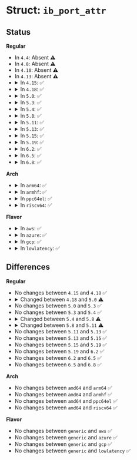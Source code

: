 # Struct: <code>ib_port_attr</code>

## Status
<b>Regular</b>
<ul>
<li>
In <code>4.4</code>: Absent ⚠️
</li>
<li>
In <code>4.8</code>: Absent ⚠️
</li>
<li>
In <code>4.10</code>: Absent ⚠️
</li>
<li>
In <code>4.13</code>: Absent ⚠️
</li>
<li>
<details>
<summary>In <code>4.15</code>: ✅</summary>

```c
struct ib_port_attr {
    u64 subnet_prefix;
    enum ib_port_state state;
    enum ib_mtu max_mtu;
    enum ib_mtu active_mtu;
    int gid_tbl_len;
    u32 port_cap_flags;
    u32 max_msg_sz;
    u32 bad_pkey_cntr;
    u32 qkey_viol_cntr;
    u16 pkey_tbl_len;
    u32 sm_lid;
    u32 lid;
    u8 lmc;
    u8 max_vl_num;
    u8 sm_sl;
    u8 subnet_timeout;
    u8 init_type_reply;
    u8 active_width;
    u8 active_speed;
    u8 phys_state;
    bool grh_required;
};
```
</details>
</li>
<li>
<details>
<summary>In <code>4.18</code>: ✅</summary>

```c
struct ib_port_attr {
    u64 subnet_prefix;
    enum ib_port_state state;
    enum ib_mtu max_mtu;
    enum ib_mtu active_mtu;
    int gid_tbl_len;
    u32 port_cap_flags;
    u32 max_msg_sz;
    u32 bad_pkey_cntr;
    u32 qkey_viol_cntr;
    u16 pkey_tbl_len;
    u32 sm_lid;
    u32 lid;
    u8 lmc;
    u8 max_vl_num;
    u8 sm_sl;
    u8 subnet_timeout;
    u8 init_type_reply;
    u8 active_width;
    u8 active_speed;
    u8 phys_state;
    bool grh_required;
};
```
</details>
</li>
<li>
<details>
<summary>In <code>5.0</code>: ✅</summary>

```c
struct ib_port_attr {
    u64 subnet_prefix;
    enum ib_port_state state;
    enum ib_mtu max_mtu;
    enum ib_mtu active_mtu;
    int gid_tbl_len;
    unsigned int ip_gids;
    u32 port_cap_flags;
    u32 max_msg_sz;
    u32 bad_pkey_cntr;
    u32 qkey_viol_cntr;
    u16 pkey_tbl_len;
    u32 sm_lid;
    u32 lid;
    u8 lmc;
    u8 max_vl_num;
    u8 sm_sl;
    u8 subnet_timeout;
    u8 init_type_reply;
    u8 active_width;
    u8 active_speed;
    u8 phys_state;
    u16 port_cap_flags2;
};
```
</details>
</li>
<li>
<details>
<summary>In <code>5.3</code>: ✅</summary>

```c
struct ib_port_attr {
    u64 subnet_prefix;
    enum ib_port_state state;
    enum ib_mtu max_mtu;
    enum ib_mtu active_mtu;
    int gid_tbl_len;
    unsigned int ip_gids;
    u32 port_cap_flags;
    u32 max_msg_sz;
    u32 bad_pkey_cntr;
    u32 qkey_viol_cntr;
    u16 pkey_tbl_len;
    u32 sm_lid;
    u32 lid;
    u8 lmc;
    u8 max_vl_num;
    u8 sm_sl;
    u8 subnet_timeout;
    u8 init_type_reply;
    u8 active_width;
    u8 active_speed;
    u8 phys_state;
    u16 port_cap_flags2;
};
```
</details>
</li>
<li>
<details>
<summary>In <code>5.4</code>: ✅</summary>

```c
struct ib_port_attr {
    u64 subnet_prefix;
    enum ib_port_state state;
    enum ib_mtu max_mtu;
    enum ib_mtu active_mtu;
    int gid_tbl_len;
    unsigned int ip_gids;
    u32 port_cap_flags;
    u32 max_msg_sz;
    u32 bad_pkey_cntr;
    u32 qkey_viol_cntr;
    u16 pkey_tbl_len;
    u32 sm_lid;
    u32 lid;
    u8 lmc;
    u8 max_vl_num;
    u8 sm_sl;
    u8 subnet_timeout;
    u8 init_type_reply;
    u8 active_width;
    u8 active_speed;
    u8 phys_state;
    u16 port_cap_flags2;
};
```
</details>
</li>
<li>
<details>
<summary>In <code>5.8</code>: ✅</summary>

```c
struct ib_port_attr {
    u64 subnet_prefix;
    enum ib_port_state state;
    enum ib_mtu max_mtu;
    enum ib_mtu active_mtu;
    u32 phys_mtu;
    int gid_tbl_len;
    unsigned int ip_gids;
    u32 port_cap_flags;
    u32 max_msg_sz;
    u32 bad_pkey_cntr;
    u32 qkey_viol_cntr;
    u16 pkey_tbl_len;
    u32 sm_lid;
    u32 lid;
    u8 lmc;
    u8 max_vl_num;
    u8 sm_sl;
    u8 subnet_timeout;
    u8 init_type_reply;
    u8 active_width;
    u8 active_speed;
    u8 phys_state;
    u16 port_cap_flags2;
};
```
</details>
</li>
<li>
<details>
<summary>In <code>5.11</code>: ✅</summary>

```c
struct ib_port_attr {
    u64 subnet_prefix;
    enum ib_port_state state;
    enum ib_mtu max_mtu;
    enum ib_mtu active_mtu;
    u32 phys_mtu;
    int gid_tbl_len;
    unsigned int ip_gids;
    u32 port_cap_flags;
    u32 max_msg_sz;
    u32 bad_pkey_cntr;
    u32 qkey_viol_cntr;
    u16 pkey_tbl_len;
    u32 sm_lid;
    u32 lid;
    u8 lmc;
    u8 max_vl_num;
    u8 sm_sl;
    u8 subnet_timeout;
    u8 init_type_reply;
    u8 active_width;
    u16 active_speed;
    u8 phys_state;
    u16 port_cap_flags2;
};
```
</details>
</li>
<li>
<details>
<summary>In <code>5.13</code>: ✅</summary>

```c
struct ib_port_attr {
    u64 subnet_prefix;
    enum ib_port_state state;
    enum ib_mtu max_mtu;
    enum ib_mtu active_mtu;
    u32 phys_mtu;
    int gid_tbl_len;
    unsigned int ip_gids;
    u32 port_cap_flags;
    u32 max_msg_sz;
    u32 bad_pkey_cntr;
    u32 qkey_viol_cntr;
    u16 pkey_tbl_len;
    u32 sm_lid;
    u32 lid;
    u8 lmc;
    u8 max_vl_num;
    u8 sm_sl;
    u8 subnet_timeout;
    u8 init_type_reply;
    u8 active_width;
    u16 active_speed;
    u8 phys_state;
    u16 port_cap_flags2;
};
```
</details>
</li>
<li>
<details>
<summary>In <code>5.15</code>: ✅</summary>

```c
struct ib_port_attr {
    u64 subnet_prefix;
    enum ib_port_state state;
    enum ib_mtu max_mtu;
    enum ib_mtu active_mtu;
    u32 phys_mtu;
    int gid_tbl_len;
    unsigned int ip_gids;
    u32 port_cap_flags;
    u32 max_msg_sz;
    u32 bad_pkey_cntr;
    u32 qkey_viol_cntr;
    u16 pkey_tbl_len;
    u32 sm_lid;
    u32 lid;
    u8 lmc;
    u8 max_vl_num;
    u8 sm_sl;
    u8 subnet_timeout;
    u8 init_type_reply;
    u8 active_width;
    u16 active_speed;
    u8 phys_state;
    u16 port_cap_flags2;
};
```
</details>
</li>
<li>
<details>
<summary>In <code>5.19</code>: ✅</summary>

```c
struct ib_port_attr {
    u64 subnet_prefix;
    enum ib_port_state state;
    enum ib_mtu max_mtu;
    enum ib_mtu active_mtu;
    u32 phys_mtu;
    int gid_tbl_len;
    unsigned int ip_gids;
    u32 port_cap_flags;
    u32 max_msg_sz;
    u32 bad_pkey_cntr;
    u32 qkey_viol_cntr;
    u16 pkey_tbl_len;
    u32 sm_lid;
    u32 lid;
    u8 lmc;
    u8 max_vl_num;
    u8 sm_sl;
    u8 subnet_timeout;
    u8 init_type_reply;
    u8 active_width;
    u16 active_speed;
    u8 phys_state;
    u16 port_cap_flags2;
};
```
</details>
</li>
<li>
<details>
<summary>In <code>6.2</code>: ✅</summary>

```c
struct ib_port_attr {
    u64 subnet_prefix;
    enum ib_port_state state;
    enum ib_mtu max_mtu;
    enum ib_mtu active_mtu;
    u32 phys_mtu;
    int gid_tbl_len;
    unsigned int ip_gids;
    u32 port_cap_flags;
    u32 max_msg_sz;
    u32 bad_pkey_cntr;
    u32 qkey_viol_cntr;
    u16 pkey_tbl_len;
    u32 sm_lid;
    u32 lid;
    u8 lmc;
    u8 max_vl_num;
    u8 sm_sl;
    u8 subnet_timeout;
    u8 init_type_reply;
    u8 active_width;
    u16 active_speed;
    u8 phys_state;
    u16 port_cap_flags2;
};
```
</details>
</li>
<li>
<details>
<summary>In <code>6.5</code>: ✅</summary>

```c
struct ib_port_attr {
    u64 subnet_prefix;
    enum ib_port_state state;
    enum ib_mtu max_mtu;
    enum ib_mtu active_mtu;
    u32 phys_mtu;
    int gid_tbl_len;
    unsigned int ip_gids;
    u32 port_cap_flags;
    u32 max_msg_sz;
    u32 bad_pkey_cntr;
    u32 qkey_viol_cntr;
    u16 pkey_tbl_len;
    u32 sm_lid;
    u32 lid;
    u8 lmc;
    u8 max_vl_num;
    u8 sm_sl;
    u8 subnet_timeout;
    u8 init_type_reply;
    u8 active_width;
    u16 active_speed;
    u8 phys_state;
    u16 port_cap_flags2;
};
```
</details>
</li>
<li>
<details>
<summary>In <code>6.8</code>: ✅</summary>

```c
struct ib_port_attr {
    u64 subnet_prefix;
    enum ib_port_state state;
    enum ib_mtu max_mtu;
    enum ib_mtu active_mtu;
    u32 phys_mtu;
    int gid_tbl_len;
    unsigned int ip_gids;
    u32 port_cap_flags;
    u32 max_msg_sz;
    u32 bad_pkey_cntr;
    u32 qkey_viol_cntr;
    u16 pkey_tbl_len;
    u32 sm_lid;
    u32 lid;
    u8 lmc;
    u8 max_vl_num;
    u8 sm_sl;
    u8 subnet_timeout;
    u8 init_type_reply;
    u8 active_width;
    u16 active_speed;
    u8 phys_state;
    u16 port_cap_flags2;
};
```
</details>
</li>
</ul>
<b>Arch</b>
<ul>
<li>
<details>
<summary>In <code>arm64</code>: ✅</summary>

```c
struct ib_port_attr {
    u64 subnet_prefix;
    enum ib_port_state state;
    enum ib_mtu max_mtu;
    enum ib_mtu active_mtu;
    int gid_tbl_len;
    unsigned int ip_gids;
    u32 port_cap_flags;
    u32 max_msg_sz;
    u32 bad_pkey_cntr;
    u32 qkey_viol_cntr;
    u16 pkey_tbl_len;
    u32 sm_lid;
    u32 lid;
    u8 lmc;
    u8 max_vl_num;
    u8 sm_sl;
    u8 subnet_timeout;
    u8 init_type_reply;
    u8 active_width;
    u8 active_speed;
    u8 phys_state;
    u16 port_cap_flags2;
};
```
</details>
</li>
<li>
<details>
<summary>In <code>armhf</code>: ✅</summary>

```c
struct ib_port_attr {
    u64 subnet_prefix;
    enum ib_port_state state;
    enum ib_mtu max_mtu;
    enum ib_mtu active_mtu;
    int gid_tbl_len;
    unsigned int ip_gids;
    u32 port_cap_flags;
    u32 max_msg_sz;
    u32 bad_pkey_cntr;
    u32 qkey_viol_cntr;
    u16 pkey_tbl_len;
    u32 sm_lid;
    u32 lid;
    u8 lmc;
    u8 max_vl_num;
    u8 sm_sl;
    u8 subnet_timeout;
    u8 init_type_reply;
    u8 active_width;
    u8 active_speed;
    u8 phys_state;
    u16 port_cap_flags2;
};
```
</details>
</li>
<li>
<details>
<summary>In <code>ppc64el</code>: ✅</summary>

```c
struct ib_port_attr {
    u64 subnet_prefix;
    enum ib_port_state state;
    enum ib_mtu max_mtu;
    enum ib_mtu active_mtu;
    int gid_tbl_len;
    unsigned int ip_gids;
    u32 port_cap_flags;
    u32 max_msg_sz;
    u32 bad_pkey_cntr;
    u32 qkey_viol_cntr;
    u16 pkey_tbl_len;
    u32 sm_lid;
    u32 lid;
    u8 lmc;
    u8 max_vl_num;
    u8 sm_sl;
    u8 subnet_timeout;
    u8 init_type_reply;
    u8 active_width;
    u8 active_speed;
    u8 phys_state;
    u16 port_cap_flags2;
};
```
</details>
</li>
<li>
<details>
<summary>In <code>riscv64</code>: ✅</summary>

```c
struct ib_port_attr {
    u64 subnet_prefix;
    enum ib_port_state state;
    enum ib_mtu max_mtu;
    enum ib_mtu active_mtu;
    int gid_tbl_len;
    unsigned int ip_gids;
    u32 port_cap_flags;
    u32 max_msg_sz;
    u32 bad_pkey_cntr;
    u32 qkey_viol_cntr;
    u16 pkey_tbl_len;
    u32 sm_lid;
    u32 lid;
    u8 lmc;
    u8 max_vl_num;
    u8 sm_sl;
    u8 subnet_timeout;
    u8 init_type_reply;
    u8 active_width;
    u8 active_speed;
    u8 phys_state;
    u16 port_cap_flags2;
};
```
</details>
</li>
</ul>
<b>Flavor</b>
<ul>
<li>
<details>
<summary>In <code>aws</code>: ✅</summary>

```c
struct ib_port_attr {
    u64 subnet_prefix;
    enum ib_port_state state;
    enum ib_mtu max_mtu;
    enum ib_mtu active_mtu;
    int gid_tbl_len;
    unsigned int ip_gids;
    u32 port_cap_flags;
    u32 max_msg_sz;
    u32 bad_pkey_cntr;
    u32 qkey_viol_cntr;
    u16 pkey_tbl_len;
    u32 sm_lid;
    u32 lid;
    u8 lmc;
    u8 max_vl_num;
    u8 sm_sl;
    u8 subnet_timeout;
    u8 init_type_reply;
    u8 active_width;
    u8 active_speed;
    u8 phys_state;
    u16 port_cap_flags2;
};
```
</details>
</li>
<li>
<details>
<summary>In <code>azure</code>: ✅</summary>

```c
struct ib_port_attr {
    u64 subnet_prefix;
    enum ib_port_state state;
    enum ib_mtu max_mtu;
    enum ib_mtu active_mtu;
    int gid_tbl_len;
    unsigned int ip_gids;
    u32 port_cap_flags;
    u32 max_msg_sz;
    u32 bad_pkey_cntr;
    u32 qkey_viol_cntr;
    u16 pkey_tbl_len;
    u32 sm_lid;
    u32 lid;
    u8 lmc;
    u8 max_vl_num;
    u8 sm_sl;
    u8 subnet_timeout;
    u8 init_type_reply;
    u8 active_width;
    u8 active_speed;
    u8 phys_state;
    u16 port_cap_flags2;
};
```
</details>
</li>
<li>
<details>
<summary>In <code>gcp</code>: ✅</summary>

```c
struct ib_port_attr {
    u64 subnet_prefix;
    enum ib_port_state state;
    enum ib_mtu max_mtu;
    enum ib_mtu active_mtu;
    int gid_tbl_len;
    unsigned int ip_gids;
    u32 port_cap_flags;
    u32 max_msg_sz;
    u32 bad_pkey_cntr;
    u32 qkey_viol_cntr;
    u16 pkey_tbl_len;
    u32 sm_lid;
    u32 lid;
    u8 lmc;
    u8 max_vl_num;
    u8 sm_sl;
    u8 subnet_timeout;
    u8 init_type_reply;
    u8 active_width;
    u8 active_speed;
    u8 phys_state;
    u16 port_cap_flags2;
};
```
</details>
</li>
<li>
<details>
<summary>In <code>lowlatency</code>: ✅</summary>

```c
struct ib_port_attr {
    u64 subnet_prefix;
    enum ib_port_state state;
    enum ib_mtu max_mtu;
    enum ib_mtu active_mtu;
    int gid_tbl_len;
    unsigned int ip_gids;
    u32 port_cap_flags;
    u32 max_msg_sz;
    u32 bad_pkey_cntr;
    u32 qkey_viol_cntr;
    u16 pkey_tbl_len;
    u32 sm_lid;
    u32 lid;
    u8 lmc;
    u8 max_vl_num;
    u8 sm_sl;
    u8 subnet_timeout;
    u8 init_type_reply;
    u8 active_width;
    u8 active_speed;
    u8 phys_state;
    u16 port_cap_flags2;
};
```
</details>
</li>
</ul>

## Differences
<b>Regular</b>
<ul>
<li>
No changes between <code>4.15</code> and <code>4.18</code> ✅
</li>
<li>
<details>
<summary>Changed between <code>4.18</code> and <code>5.0</code> ⚠️</summary>
<ul>
<li>
<b>Field added. </b>
<code>unsigned int ip_gids</code>
</li>
<li>
<b>Field added. </b>
<code>u16 port_cap_flags2</code>
</li>
<li>
<b>Field removed. </b>
<code>bool grh_required</code>
</li>
</ul>
</details>
</li>
<li>
No changes between <code>5.0</code> and <code>5.3</code> ✅
</li>
<li>
No changes between <code>5.3</code> and <code>5.4</code> ✅
</li>
<li>
<details>
<summary>Changed between <code>5.4</code> and <code>5.8</code> ⚠️</summary>
<ul>
<li>
<b>Field added. </b>
<code>u32 phys_mtu</code>
</li>
</ul>
</details>
</li>
<li>
<details>
<summary>Changed between <code>5.8</code> and <code>5.11</code> ⚠️</summary>
<ul>
<li>
<b>Field type changed. </b>
<code>u8 active_speed</code> ➡️ <code>u16 active_speed</code>
</li>
</ul>
</details>
</li>
<li>
No changes between <code>5.11</code> and <code>5.13</code> ✅
</li>
<li>
No changes between <code>5.13</code> and <code>5.15</code> ✅
</li>
<li>
No changes between <code>5.15</code> and <code>5.19</code> ✅
</li>
<li>
No changes between <code>5.19</code> and <code>6.2</code> ✅
</li>
<li>
No changes between <code>6.2</code> and <code>6.5</code> ✅
</li>
<li>
No changes between <code>6.5</code> and <code>6.8</code> ✅
</li>
</ul>
<b>Arch</b>
<ul>
<li>
No changes between <code>amd64</code> and <code>arm64</code> ✅
</li>
<li>
No changes between <code>amd64</code> and <code>armhf</code> ✅
</li>
<li>
No changes between <code>amd64</code> and <code>ppc64el</code> ✅
</li>
<li>
No changes between <code>amd64</code> and <code>riscv64</code> ✅
</li>
</ul>
<b>Flavor</b>
<ul>
<li>
No changes between <code>generic</code> and <code>aws</code> ✅
</li>
<li>
No changes between <code>generic</code> and <code>azure</code> ✅
</li>
<li>
No changes between <code>generic</code> and <code>gcp</code> ✅
</li>
<li>
No changes between <code>generic</code> and <code>lowlatency</code> ✅
</li>
</ul>
